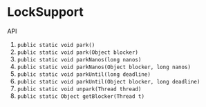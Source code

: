 # LockSupport



API

1. `public static void park()`
2. `public static void park(Object blocker)`
3. `public static void parkNanos(long nanos)`
4. `public static void parkNanos(Object blocker, long nanos)`
5. `public static void parkUntil(long deadline)`
6. `public static void parkUntil(Object blocker, long deadline)`
7. `public static void unpark(Thread thread)`
8. `public static Object getBlocker(Thread t)`





